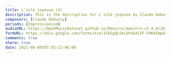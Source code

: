 ```yaml
---
title: L'isle joyeuse (4)
description: This is the description for L'isle joyeuse by Claude Debussy
composers: [Claude Debussy]
periods: [Impressionism]
audioURL: https://OpenMusicDataset.github.io/Maestro/maestro-v3.0.0/2013/ORIG-MIDI_02_7_10_13_Group_MID--AUDIO_12_R3_2013_wav--3.midi
formURL: https://docs.google.com/forms/d/e/1FAIpQLSeLOVXG41SF-FOK4ImpGdg0EoZlOlqsLLSLS-mdayDeL8Mv1w/viewform
comments: true
share: true
date: 2021-08-08T07:43:13-06:00
---
```

